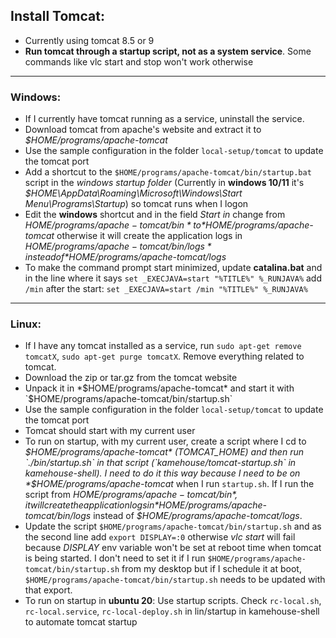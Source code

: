 
## Install Tomcat:

- Currently using tomcat 8.5 or 9
- **Run tomcat through a startup script, not as a system service**. Some commands like vlc start and stop won't work otherwise

*********************

### Windows:

* If I currently have tomcat running as a service, uninstall the service. 
* Download tomcat from apache's website and extract it to *$HOME/programs/apache-tomcat*
* Use the sample configuration in the folder `local-setup/tomcat` to update the tomcat port
* Add a shortcut to the `$HOME/programs/apache-tomcat/bin/startup.bat` script in the *windows startup folder* (Currently in **windows 10/11** it's *$HOME\AppData\Roaming\Microsoft\Windows\Start Menu\Programs\Startup*) so tomcat runs when I logon
* Edit the **windows** shortcut and in the field *Start in* change from *$HOME/programs/apache-tomcat/bin* to *$HOME/programs/apache-tomcat* otherwise it will create the application logs in *$HOME/programs/apache-tomcat/bin/logs* instead of *$HOME/programs/apache-tomcat/logs*
* To make the command prompt start minimized, update **catalina.bat** and in the line where it says `set _EXECJAVA=start "%TITLE%" %_RUNJAVA%` add `/min` after the start: `set _EXECJAVA=start /min "%TITLE%" %_RUNJAVA%`

*********************

### Linux:

* If I have any tomcat installed as a service, run `sudo apt-get remove tomcatX`, `sudo apt-get purge tomcatX`. Remove everything related to tomcat. 
* Download the zip or tar.gz from the tomcat website
* Unpack it in *$HOME/programs/apache-tomcat* and start it with `$HOME/programs/apache-tomcat/bin/startup.sh` 
* Use the sample configuration in the folder `local-setup/tomcat` to update the tomcat port
* Tomcat should start with my current user
* To run on startup, with my current user, create a script where I cd to *$HOME/programs/apache-tomcat* (TOMCAT_HOME) and then run `./bin/startup.sh` in that script (`kamehouse/tomcat-startup.sh` in kamehouse-shell). I need to do it this way because I need to be on *$HOME/programs/apache-tomcat* when I run `startup.sh`. If I run the script from *$HOME/programs/apache-tomcat/bin*, it will create the application logs in *$HOME/programs/apache-tomcat/bin/logs* instead of *$HOME/programs/apache-tomcat/logs*. 
* Update the script `$HOME/programs/apache-tomcat/bin/startup.sh` and as the second line add `export DISPLAY=:0` otherwise *vlc start* will fail because *DISPLAY* env variable won't be set at reboot time when tomcat is being started. I don't need to set it if I run `$HOME/programs/apache-tomcat/bin/startup.sh` from my desktop but if I schedule it at boot, `$HOME/programs/apache-tomcat/bin/startup.sh` needs to be updated with that export.
* To run on startup in **ubuntu 20**: Use startup scripts. Check `rc-local.sh`, `rc-local.service`, `rc-local-deploy.sh` in lin/startup in kamehouse-shell to automate tomcat startup
